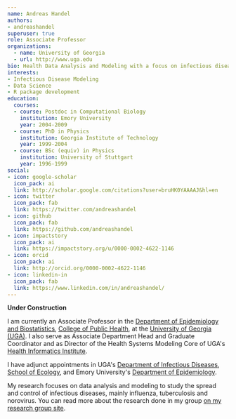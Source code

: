 ```yaml
---
name: Andreas Handel
authors:
- andreashandel
superuser: true
role: Associate Professor
organizations:
  - name: University of Georgia 
  - url: http://www.uga.edu
bio: Health Data Analysis and Modeling with a focus on infectious diseases.  
interests:
- Infectious Disease Modeling
- Data Science
- R package development
education:
  courses:
  - course: Postdoc in Computational Biology
    institution: Emory University
    year: 2004-2009
  - course: PhD in Physics
    institution: Georgia Institute of Technology
    year: 1999-2004
  - course: BSc (equiv) in Physics
    institution: University of Stuttgart
    year: 1996-1999
social:
- icon: google-scholar
  icon_pack: ai
  link: http://scholar.google.com/citations?user=bruHK0YAAAAJ&hl=en
- icon: twitter
  icon_pack: fab
  link: https://twitter.com/andreashandel
- icon: github
  icon_pack: fab
  link: https://github.com/andreashandel
- icon: impactstory
  icon_pack: ai
  link: https://impactstory.org/u/0000-0002-4622-1146
- icon: orcid
  icon_pack: ai
  link: http://orcid.org/0000-0002-4622-1146
- icon: linkedin-in
  icon_pack: fab
  link: https://www.linkedin.com/in/andreashandel/
---
```


**Under Construction**

I am currently an Associate Professor in the [Department of Epidemiology and Biostatistics](http://www.publichealth.uga.edu/epibio/),
[College of Public Health](http://www.publichealth.uga.edu/), at the [University of Georgia (UGA)](http://www.uga.edu/). I also serve as Associate Department Head and Graduate Coordinator and as Director of the Health Systems Modeling Core of UGA's [Health Informatics Institute](http://hii.publichealth.uga.edu/).

I have adjunct appointments in UGA's [Department of Infectious Diseases](http://www.vet.uga.edu/id/), [School of Ecology](https://www.ecology.uga.edu/), and Emory University's [Department of Epidemiology](https://www.sph.emory.edu/departments/epi/index.html). 

My research focuses on data analysis and modeling to study the spread and control of infectious diseases, mainly influenza, tuberculosis and norovirus. You can read more about the research done in my group [on my research group site](http://handelgroup.uga.edu/).

 


